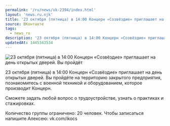 ```yaml
---
permalink: '/ru/news/vk-2394/index.html'
layout: 'news.ru.njk'
title: '23 октября (пятница) в 14:00 Концерн «Созвёздие» приглашает на день открытых дверей.'
source: ВКонтакте
tags:
  - news_ru
description: '23 октября (пятница) в 14:00 Концерн «Созвёздие» приглашает на день открытых дверей'
updatedAt: 1445343534
---
```

![23 октября (пятница) в 14:00 Концерн «Созвёздие» приглашает на день открытых дверей. Вы пройдёт](https://sun9-60.userapi.com/impf/-o_fWOnrDtmaLADreTPgFhiMnxt-DpSmg9XlDw/Wm6OzAY4Kp8.jpg?size=1024x768&quality=96&proxy=1&sign=2a1b15f4bacf60b1d85f7c8a3db8ef52&c_uniq_tag=7nYoVjEj5NTkKR0MEJUcFIDS60mMrUHCzLDmw7ZkmZo&type=album)

23 октября (пятница) в 14:00 Концерн «Созвёздие» приглашает на день открытых дверей. Вы пройдёте на территорию закрытого предприятия, познакомитесь с военной техникой и оборудованием, которое производит Концерн.

Сможете задать любой вопрос о трудоустройстве, узнать о практиках и стажировках.

Количество группы ограничено: 20 человек.
Чтобы записаться напишите Алексею: vk.com/ikocs
